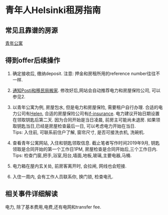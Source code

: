 # 青年人Helsinki租房指南
## 常见且靠谱的房源  
[青年公寓](http://www.nuorisosaatio.fi/)  
## 得到offer后续操作
1. 确定接收后, 缴纳deposit. 注意: 押金和房租所用的reference number往往不一样.  
 
2. [通知Posti和移民局搬家](https://www.posti.fi/changeaddress/). 修改好后,网站会自动推荐电力和房屋保险公司, 可以参见2.  

3. 以青年公寓为例, 房屋包水, 但是电力和房屋保险, 需要租户自行办理. 合适的电力公司有[Helen](https://www.helen.fi/en/), 合适的房屋保险公司有[if-insurance](https://www.if.fi/en/private-customers?epslanguage=en). 电力建议开始日期设置在领取钥匙后第二天. 因为合同开始是当日凌晨, 前房主可能尚未退房. 如果领取钥匙当日,已经是房屋检查最后一日, 可以考虑电力开始在当日.      
Tips: 入住前, 可联系前住户了解, 窗帘尺寸, 是否可接洗衣机, 洗碗机.  

4. 查看青年公寓网站, 入住和钥匙领取信息. 截止笔者写作时间2019年9月, 钥匙领取是合同开始的第一个工作日1PM, 房屋检查是合同开始后,三个工作日内.  
Tips: 检查门窗,把手,浴室,阳台,墙面,地板,玻璃,主要电器,马桶.  

5. 电力箱在屋内玄关处, 前房客离开时, 会拉闸, 网线也会短接.  

6. 入住一周内, 会有工作人员联系你, 换门锁, 检查电孔.  

## 相关事件详细解读
电力, 除了基本费用,电费,还有电网和transfer fee.  